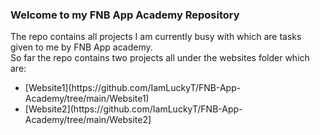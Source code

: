 <h3>Welcome to my FNB App Academy Repository</h3>

<p> 
  The repo contains all projects I am currently busy with which are tasks given to me by FNB App academy.
  <br>
  So far the repo contains two projects all under the websites folder which are:
  <ul>
    <li>[Website1](https://github.com/IamLuckyT/FNB-App-Academy/tree/main/Website1)</li>
    <li>[Website2](https://github.com/IamLuckyT/FNB-App-Academy/tree/main/Website2]</li>
  </ul>

</p>
